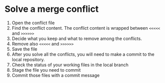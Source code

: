 # Solve a merge conflict

1. Open the conflict file
1. Find the conflict content. The conflict content is wrapped between `<<<<<` and `>>>>>>`
1. Decide what you keep and what to remove among the conflicts.
 1. Remove also `<<<<<` and `>>>>>>`
1. Save the file
1. After you solve all the conflicts, you will need to make a commit to the local repository.  
 1. Check the status of your working files in the local branch
 1. Stage the file you need to commit
 1. Commit those files with a commit message
